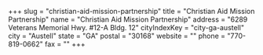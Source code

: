 +++
slug = "christian-aid-mission-partnership"
title = "Christian Aid Mission Partnership"
name = "Christian Aid Mission Partnership"
address = "6289 Veterans Memorial Hwy. #12-A Bldg. 12"
cityIndexKey = "city-ga-austell"
city = "Austell"
state = "GA"
postal = "30168"
website = ""
phone = "770-819-0662"
fax = ""
+++
